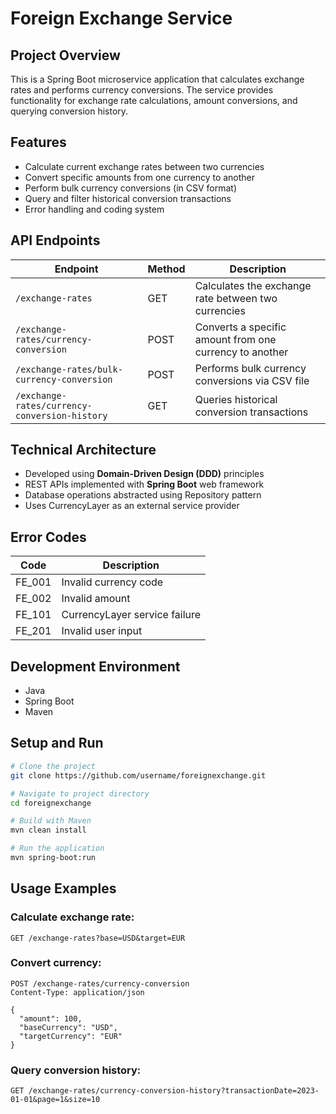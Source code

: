 # Foreign Exchange Service

## Project Overview

This is a Spring Boot microservice application that calculates exchange rates and performs currency conversions. The service provides functionality for exchange rate calculations, amount conversions, and querying conversion history.

## Features

- Calculate current exchange rates between two currencies
- Convert specific amounts from one currency to another
- Perform bulk currency conversions (in CSV format)
- Query and filter historical conversion transactions
- Error handling and coding system

## API Endpoints

| Endpoint | Method | Description |
|----------|--------|-------------|
| `/exchange-rates` | GET | Calculates the exchange rate between two currencies |
| `/exchange-rates/currency-conversion` | POST | Converts a specific amount from one currency to another |
| `/exchange-rates/bulk-currency-conversion` | POST | Performs bulk currency conversions via CSV file |
| `/exchange-rates/currency-conversion-history` | GET | Queries historical conversion transactions |

## Technical Architecture

- Developed using **Domain-Driven Design (DDD)** principles
- REST APIs implemented with **Spring Boot** web framework
- Database operations abstracted using Repository pattern
- Uses CurrencyLayer as an external service provider

## Error Codes

| Code | Description |
|------|-------------|
| FE_001 | Invalid currency code |
| FE_002 | Invalid amount |
| FE_101 | CurrencyLayer service failure |
| FE_201 | Invalid user input |

## Development Environment

- Java
- Spring Boot
- Maven

## Setup and Run

```bash
# Clone the project
git clone https://github.com/username/foreignexchange.git

# Navigate to project directory
cd foreignexchange

# Build with Maven
mvn clean install

# Run the application
mvn spring-boot:run
```

## Usage Examples

### Calculate exchange rate:
```
GET /exchange-rates?base=USD&target=EUR
```

### Convert currency:
```
POST /exchange-rates/currency-conversion
Content-Type: application/json

{
  "amount": 100,
  "baseCurrency": "USD",
  "targetCurrency": "EUR"
}
```

### Query conversion history:
```
GET /exchange-rates/currency-conversion-history?transactionDate=2023-01-01&page=1&size=10
```